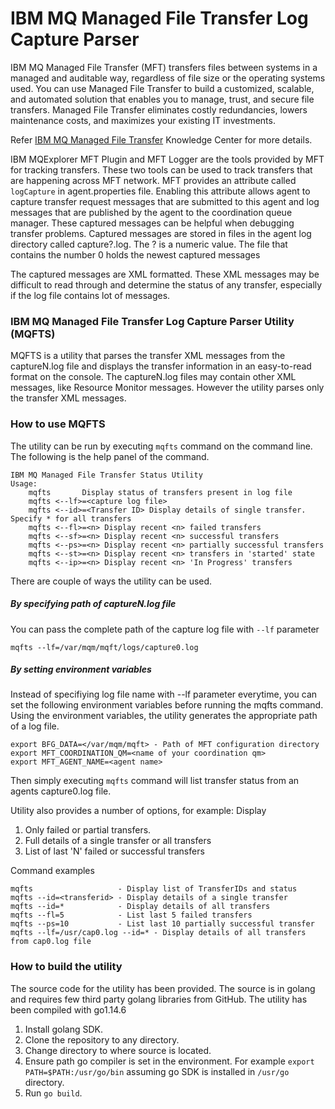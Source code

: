 # IBM MQ Managed File Transfer Log Capture Parser

IBM MQ Managed File Transfer (MFT) transfers files between systems in a managed and auditable way, regardless of file size or the operating systems used. You can use Managed File Transfer to build a customized, scalable, and automated solution that enables you to manage, trust, and secure file transfers. Managed File Transfer eliminates costly redundancies, lowers maintenance costs, and maximizes your existing IT investments.

Refer [IBM MQ Managed File Transfer](https://www.ibm.com/support/knowledgecenter/SSFKSJ_9.2.0/com.ibm.mq.pro.doc/wmqfte_intro.html) Knowledge Center for more details.

IBM MQExplorer MFT Plugin and MFT Logger are the tools provided by MFT for tracking transfers. These two tools can be used to track transfers that are happening across MFT network. MFT provides an attribute called `logCapture` in agent.properties file. Enabling this attribute allows agent to capture transfer request messages that are submitted to this agent and log messages that are published by the agent to the coordination queue manager. These captured messages can be helpful when debugging transfer problems. Captured messages are stored in files in the agent log directory called capture?.log. The ? is a numeric value. The file that contains the number 0 holds the newest captured messages

The captured messages are XML formatted. These XML messages may be difficult to read through and determine the status of any transfer, especially if the log file contains lot of messages. 

### IBM MQ Managed File Transfer Log Capture Parser Utility (MQFTS)
MQFTS is a utility that parses the transfer XML messages from the captureN.log file and displays the transfer information in an easy-to-read format on the console. The captureN.log files may contain other XML messages, like Resource Monitor messages. However the utility parses only the transfer XML messages.

### How to use MQFTS
The utility can be run by executing `mqfts` command on the command line. The following is the help panel of the command.
```
IBM MQ Managed File Transfer Status Utility
Usage:
    mqfts       Display status of transfers present in log file
    mqfts <--lf>=<capture log file>
    mqfts <--id>=<Transfer ID> Display details of single transfer. Specify * for all transfers
    mqfts <--fl>=<n> Display recent <n> failed transfers
    mqfts <--sf>=<n> Display recent <n> successful transfers
    mqfts <--ps>=<n> Display recent <n> partially successful transfers
    mqfts <--st>=<n> Display recent <n> transfers in 'started' state
    mqfts <--ip>=<n> Display recent <n> 'In Progress' transfers
```
There are couple of ways the utility can be used. 
##### By specifying path of captureN.log file
You can pass the complete path of the capture log file with `--lf` parameter

`mqfts --lf=/var/mqm/mqft/logs/capture0.log`

##### By setting environment variables 
Instead of specifiying log file name with --lf parameter everytime, you can set the following environment variables before running the mqfts command. Using the environment variables, the utility generates the appropriate path of a log file. 
```
export BFG_DATA=</var/mqm/mqft> - Path of MFT configuration directory
export MFT_COORDINATION_QM=<name of your coordination qm>
export MFT_AGENT_NAME=<agent name>
```

Then simply executing `mqfts` command will list transfer status from an agents capture0.log file.
 
Utility also provides a number of options, for example: Display
  1) Only failed or partial transfers. 
  2) Full details of a single transfer or all transfers
  3) List of last 'N' failed or successful transfers

Command examples
```
mqfts                   - Display list of TransferIDs and status
mqfts --id=<transferid> - Display details of a single transfer
mqfts --id=*            - Display details of all transfers
mqfts --fl=5            - List last 5 failed transfers
mqfts --ps=10           - List last 10 partially successful transfer
mqfts --lf=/usr/cap0.log --id=* - Display details of all transfers from cap0.log file
```
 
 
### How to build the utility
The source code for the utility has been provided. The source is in golang and requires few third party golang libraries from GitHub. The utility has been compiled with go1.14.6

1) Install golang SDK.
2) Clone the repository to any directory.
3) Change directory to where source is located.
4) Ensure path go compiler is set in the environment. For example `export PATH=$PATH:/usr/go/bin` assuming go SDK is installed in `/usr/go` directory.
5) Run `go build`.

